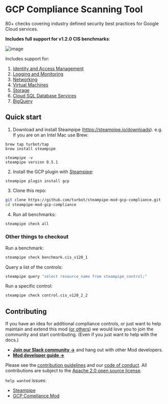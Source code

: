 # GCP Compliance Scanning Tool

80+ checks covering industry defined security best practices for Google Cloud services. 

**Includes full support for v1.2.0 CIS benchmarks**:

![image](https://raw.githubusercontent.com/turbot/steampipe-mod-gcp-compliance/main/docs/gcp_cis_v140_console.png)

Includes support for:
1. [Identity and Access Management](https://hub.steampipe.io/mods/turbot/gcp_compliance/controls/benchmark.cis_v120_1)
2. [Logging and Monitoring](https://hub.steampipe.io/mods/turbot/gcp_compliance/controls/benchmark.cis_v120_2)
3. [Networking](https://hub.steampipe.io/mods/turbot/gcp_compliance/controls/benchmark.cis_v120_3)
4. [Virtual Machines](https://hub.steampipe.io/mods/turbot/gcp_compliance/controls/benchmark.cis_v120_4)
5. [Storage](https://hub.steampipe.io/mods/turbot/gcp_compliance/controls/benchmark.cis_v120_5)
6. [Cloud SQL Database Services](https://hub.steampipe.io/mods/turbot/gcp_compliance/controls/benchmark.cis_v120_6)
7. [BigQuery](https://hub.steampipe.io/mods/turbot/gcp_compliance/controls/benchmark.cis_v120_7)


## Quick start

1) Download and install Steampipe (https://steampipe.io/downloads). e.g. If you are on an Intel Mac use Brew:

```shell
brew tap turbot/tap
brew install steampipe

steampipe -v 
steampipe version 0.5.1
```

2) Install the GCP plugin with [Steampipe](https://steampipe.io):
```shell
steampipe plugin install gcp
```

3) Clone this repo:
```sh
git clone https://github.com/turbot/steampipe-mod-gcp-compliance.git
cd steampipe-mod-gcp-compliance
```

4) Run all benchmarks:
```sh
steampipe check all
```

### Other things to checkout

Run a benchmark:
```sh
steampipe check benchmark.cis_v120_1
```

Query a list of the controls:
```sh
steampipe query "select resource_name from steampipe_control;"
```

Run a specific control:
```sh
steampipe check control.cis_v120_2_2
```

## Contributing

If you have an idea for additional compliance controls, or just want to help maintain and extend this mod ([or others](https://github.com/topics/steampipe-mod)) we would love you to join the community and start contributing. (Even if you just want to help with the docs.)

- **[Join our Slack community →](https://join.slack.com/t/steampipe/shared_invite/zt-oij778tv-lYyRTWOTMQYBVAbtPSWs3g)** and hang out with other Mod developers.
- **[Mod developer guide →](https://steampipe.io/docs/steampipe-mods/writing-mods.md)**

Please see the [contribution guidelines](https://github.com/turbot/steampipe/blob/main/CONTRIBUTING.md) and our [code of conduct](https://github.com/turbot/steampipe/blob/main/CODE_OF_CONDUCT.md). All contributions are subject to the [Apache 2.0 open source license](https://github.com/turbot/steampipe-mod-aws-compliance/blob/main/LICENSE).

`help wanted` issues:
- [Steampipe](https://github.com/turbot/steampipe/labels/help%20wanted)
- [GCP Compliance Mod](https://github.com/turbot/steampipe-mod-gcp-compliance/labels/help%20wanted)
